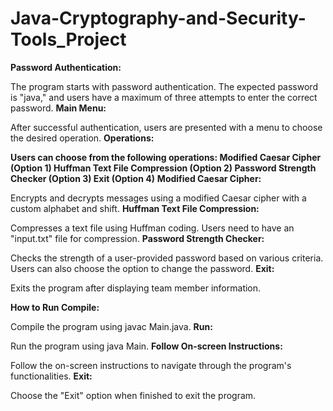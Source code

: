# Java-Cryptography-and-Security-Tools_Project

**Password Authentication:**

The program starts with password authentication. The expected password is "java," and users have a maximum of three attempts to enter the correct password.
**Main Menu:**

After successful authentication, users are presented with a menu to choose the desired operation.
**Operations:**

**Users can choose from the following operations:
Modified Caesar Cipher (Option 1)
Huffman Text File Compression (Option 2)
Password Strength Checker (Option 3)
Exit (Option 4)**
**Modified Caesar Cipher:**

Encrypts and decrypts messages using a modified Caesar cipher with a custom alphabet and shift.
**Huffman Text File Compression:**

Compresses a text file using Huffman coding. Users need to have an "input.txt" file for compression.
**Password Strength Checker:**

Checks the strength of a user-provided password based on various criteria. Users can also choose the option to change the password.
**Exit:**

Exits the program after displaying team member information.





**How to Run
Compile:**

Compile the program using javac Main.java.
**Run:**

Run the program using java Main.
**Follow On-screen Instructions:**

Follow the on-screen instructions to navigate through the program's functionalities.
**Exit:**

Choose the "Exit" option when finished to exit the program.
